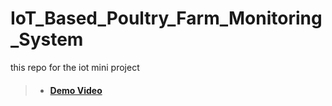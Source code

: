 # IoT_Based_Poultry_Farm_Monitoring_System
this repo for the iot mini project

>-  #### [Demo Video](https://youtube.com/shorts/TqmBudsK2xU)
